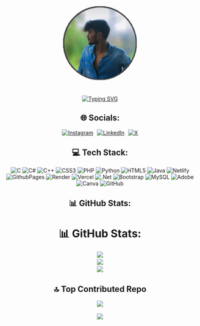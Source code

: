 <div align="center">

<img src="https://github.com/Pradhunyagawande01/img-readme/blob/main/git-img.png?raw=true" alt="Pradhunya Gawande" width="200" height="200" style="border-radius:50%; margin-bottom: 20px;">


[![Typing SVG](https://readme-typing-svg.demolab.com?font=Moderustic&weight=800&size=30&letterSpacing=Mediunm+&pause=1000&color=94AE89&center=true&vCenter=true&random=true&width=440&height=60&lines=Hi+%F0%9F%91%8B%2CI'm+Pradhunya+Gawande;I+am+a+Frontend+Developer+;and+Cybersecurity+Enthusiasts+)](https://git.io/typing-svg)

## 🌐 Socials:

 <div style="display: flex; gap: 10px; justify-content: center;">
  <a href="https://instagram.com/pradhyumnya_patil">
    <img src="https://user-images.githubusercontent.com/74038190/235294013-a33e5c43-a01c-43f6-b44d-a406d8b4ab75.gif" alt="Instagram" width="50" height="50">
  </a>
  <a href="https://linkedin.com/in/pradhunya-gawande-9a61a3304">
    <img src="https://user-images.githubusercontent.com/74038190/235294012-0a55e343-37ad-4b0f-924f-c8431d9d2483.gif" alt="LinkedIn" width="50" height="50">
  </a>
  <a href="https://x.com/@pradhunya_patil">
    <img src="https://user-images.githubusercontent.com/74038190/235294011-b8074c31-9097-4a65-a594-4151b58743a8.gif" alt="X" width="50" height="50">
  </a>
</div>

## 💻 Tech Stack:

![C](https://img.shields.io/badge/c-%2300599C.svg?style=for-the-badge&logo=c&logoColor=white) 
![C#](https://img.shields.io/badge/c%23-%23239120.svg?style=for-the-badge&logo=csharp&logoColor=white) 
![C++](https://img.shields.io/badge/c++-%2300599C.svg?style=for-the-badge&logo=c%2B%2B&logoColor=white) 
![CSS3](https://img.shields.io/badge/css3-%231572B6.svg?style=for-the-badge&logo=css3&logoColor=white) 
![PHP](https://img.shields.io/badge/php-%23777BB4.svg?style=for-the-badge&logo=php&logoColor=white) 
![Python](https://img.shields.io/badge/python-3670A0?style=for-the-badge&logo=python&logoColor=ffdd54) 
![HTML5](https://img.shields.io/badge/html5-%23E34F26.svg?style=for-the-badge&logo=html5&logoColor=white) 
![Java](https://img.shields.io/badge/java-%23ED8B00.svg?style=for-the-badge&logo=openjdk&logoColor=white) 
![Netlify](https://img.shields.io/badge/netlify-%23000000.svg?style=for-the-badge&logo=netlify&logoColor=#00C7B7) 
![GithubPages](https://img.shields.io/badge/github%20pages-121013?style=for-the-badge&logo=github&logoColor=white) 
![Render](https://img.shields.io/badge/Render-%46E3B7.svg?style=for-the-badge&logo=render&logoColor=white) 
![Vercel](https://img.shields.io/badge/vercel-%23000000.svg?style=for-the-badge&logo=vercel&logoColor=white) 
![.Net](https://img.shields.io/badge/.NET-5C2D91?style=for-the-badge&logo=.net&logoColor=white) 
![Bootstrap](https://img.shields.io/badge/bootstrap-%238511FA.svg?style=for-the-badge&logo=bootstrap&logoColor=white) 
![MySQL](https://img.shields.io/badge/mysql-4479A1.svg?style=for-the-badge&logo=mysql&logoColor=white) 
![Adobe](https://img.shields.io/badge/adobe-%23FF0000.svg?style=for-the-badge&logo=adobe&logoColor=white) 
![Canva](https://img.shields.io/badge/Canva-%2300C4CC.svg?style=for-the-badge&logo=Canva&logoColor=white) 
![GitHub](https://img.shields.io/badge/github-%23121011.svg?style=for-the-badge&logo=github&logoColor=white)

## 📊 GitHub Stats:

# 📊 GitHub Stats:
![](https://github-readme-stats.vercel.app/api?username=Pradhunyagawande01&theme=radical&hide_border=false&include_all_commits=true&count_private=true)<br/>
![](https://github-readme-streak-stats.herokuapp.com/?user=Pradhunyagawande01&theme=radical&hide_border=false)<br/>
![](https://github-readme-stats.vercel.app/api/top-langs/?username=Pradhunyagawande01&theme=radical&hide_border=false&include_all_commits=true&count_private=true&layout=compact)

## 🔝 Top Contributed Repo

![](https://github-contributor-stats.vercel.app/api?username=Pradhunyagawande01&limit=5&theme=dark&combine_all_yearly_contributions=true)

[![](https://visitcount.itsvg.in/api?id=Pradhunyagawande01&icon=0&color=0)](https://visitcount.itsvg.in)

</div>
